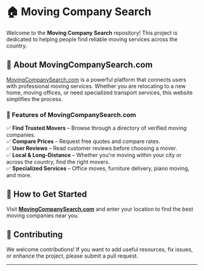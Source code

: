 # 🏠 Moving Company Search  

Welcome to the **Moving Company Search** repository! This project is dedicated to helping people find reliable moving services across the country.  

## 🚛 About MovingCompanySearch.com  

[MovingCompanySearch.com](https://www.movingcompanysearch.com) is a powerful platform that connects users with professional moving services. Whether you are relocating to a new home, moving offices, or need specialized transport services, this website simplifies the process.  

### 🌟 Features of MovingCompanySearch.com  

✅ **Find Trusted Movers** – Browse through a directory of verified moving companies.  
✅ **Compare Prices** – Request free quotes and compare rates.  
✅ **User Reviews** – Read customer reviews before choosing a mover.  
✅ **Local & Long-Distance** – Whether you're moving within your city or across the country, find the right movers.  
✅ **Specialized Services** – Office moves, furniture delivery, piano moving, and more.  

## 🔗 How to Get Started  

Visit **[MovingCompanySearch.com](https://www.movingcompanysearch.com)** and enter your location to find the best moving companies near you.  

## 📢 Contributing  

We welcome contributions! If you want to add useful resources, fix issues, or enhance the project, please submit a pull request.  

---
